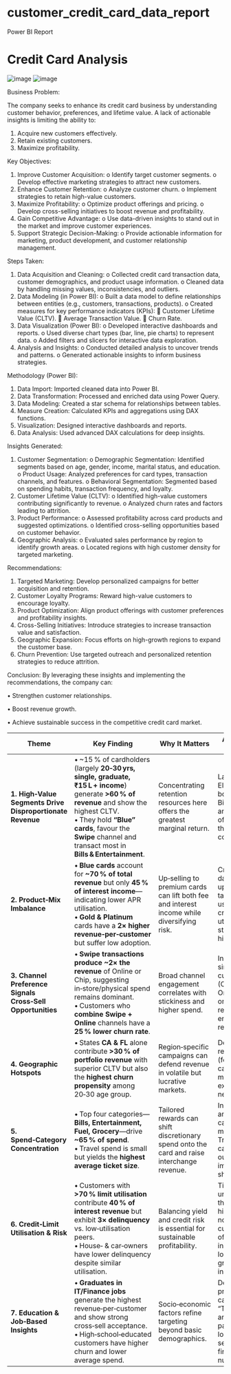 # customer_credit_card_data_report
Power BI Report

# Credit Card Analysis
![image](https://github.com/user-attachments/assets/c622671e-0327-4264-9449-b8c080a7c07c)
![image](https://github.com/user-attachments/assets/566c478d-00fb-49b7-9d6f-a83b75db7377)

Business Problem:

The company seeks to enhance its credit card business by understanding customer behavior, preferences, and lifetime value. A lack of actionable insights is limiting the ability to:
1.	Acquire new customers effectively.
2.	Retain existing customers.
3.	Maximize profitability.


Key Objectives:

1.	Improve Customer Acquisition: 
o	Identify target customer segments.
o	Develop effective marketing strategies to attract new customers.
2.	Enhance Customer Retention: 
o	Analyze customer churn.
o	Implement strategies to retain high-value customers.
3.	Maximize Profitability: 
o	Optimize product offerings and pricing.
o	Develop cross-selling initiatives to boost revenue and profitability.
4.	Gain Competitive Advantage: 
o	Use data-driven insights to stand out in the market and improve customer experiences.
5.	Support Strategic Decision-Making: 
o	Provide actionable information for marketing, product development, and customer relationship management.


Steps Taken:

1.	Data Acquisition and Cleaning:
o	Collected credit card transaction data, customer demographics, and product usage information.
o	Cleaned data by handling missing values, inconsistencies, and outliers.
2.	Data Modeling (in Power BI):
o	Built a data model to define relationships between entities (e.g., customers, transactions, products).
o	Created measures for key performance indicators (KPIs): 
	Customer Lifetime Value (CLTV).
	Average Transaction Value.
	Churn Rate.
3.	Data Visualization (Power BI):
o	Developed interactive dashboards and reports.
o	Used diverse chart types (bar, line, pie charts) to represent data.
o	Added filters and slicers for interactive data exploration.
4.	Analysis and Insights:
o	Conducted detailed analysis to uncover trends and patterns.
o	Generated actionable insights to inform business strategies.

Methodology (Power BI):

1.	Data Import: Imported cleaned data into Power BI.
2.	Data Transformation: Processed and enriched data using Power Query.
3.	Data Modeling: Created a star schema for relationships between tables.
4.	Measure Creation: Calculated KPIs and aggregations using DAX functions.
5.	Visualization: Designed interactive dashboards and reports.
6.	Data Analysis: Used advanced DAX calculations for deep insights.
   
Insights Generated:

1.	Customer Segmentation:
o	Demographic Segmentation: Identified segments based on age, gender, income, marital status, and education.
o	Product Usage: Analyzed preferences for card types, transaction channels, and features.
o	Behavioral Segmentation: Segmented based on spending habits, transaction frequency, and loyalty.
2.	Customer Lifetime Value (CLTV):
o	Identified high-value customers contributing significantly to revenue.
o	Analyzed churn rates and factors leading to attrition.
3.	Product Performance:
o	Assessed profitability across card products and suggested optimizations.
o	Identified cross-selling opportunities based on customer behavior.
4.	Geographic Analysis:
o	Evaluated sales performance by region to identify growth areas.
o	Located regions with high customer density for targeted marketing.




Recommendations:
1.	Targeted Marketing: Develop personalized campaigns for better acquisition and retention.
2.	Customer Loyalty Programs: Reward high-value customers to encourage loyalty.
3.	Product Optimization: Align product offerings with customer preferences and profitability insights.
4.	Cross-Selling Initiatives: Introduce strategies to increase transaction value and satisfaction.
5.	Geographic Expansion: Focus efforts on high-growth regions to expand the customer base.
6.	Churn Prevention: Use targeted outreach and personalized retention strategies to reduce attrition.


Conclusion:
By leveraging these insights and implementing the recommendations, the company can:

•	Strengthen customer relationships.

•	Boost revenue growth.

•	Achieve sustainable success in the competitive credit card market.

| Theme                                                      | Key Finding                                                                                                                                                                                                                                              | Why It Matters                                                                              | Actionable Next Step                                                                                                                                       |
| ---------------------------------------------------------- | -------------------------------------------------------------------------------------------------------------------------------------------------------------------------------------------------------------------------------------------------------- | ------------------------------------------------------------------------------------------- | ---------------------------------------------------------------------------------------------------------------------------------------------------------- |
| **1. High‑Value Segments Drive Disproportionate Revenue**  | • \~15 % of cardholders (largely **20‑30 yrs, single, graduate, ₹15 L + income**) generate **>60 % of revenue** and show the highest CLTV.<br>• They hold **“Blue” cards**, favour the **Swipe** channel and transact most in **Bills & Entertainment**. | Concentrating retention resources here offers the greatest marginal return.                 | Launch a “Blue Elite” tier with bonus rewards on Bills/Entertainment and personalised offers to lock‑in this cohort before competitors do.                 |
| **2. Product‑Mix Imbalance**                               | • **Blue cards** account for **\~70 % of total revenue** but only **45 % of interest income**—indicating lower APR utilisation.<br>• **Gold & Platinum** cards have a **2× higher revenue‑per‑customer** but suffer low adoption.                        | Up‑selling to premium cards can lift both fee and interest income while diversifying risk.  | Create a data‑driven upgrade campaign targeting Blue‑card users with high credit‑limit utilisation and strong payment history.                             |
| **3. Channel Preference Signals Cross‑Sell Opportunities** | • **Swipe transactions produce \~2× the revenue** of Online or Chip, suggesting in‑store/physical spend remains dominant.<br>• Customers who **combine Swipe + Online** channels have a **25 % lower churn rate**.                                       | Broad channel engagement correlates with stickiness and higher spend.                       | Incentivise single‑channel customers (Chip‑only or Online‑only) with omni‑channel rewards to deepen engagement and reduce lapse risk.                      |
| **4. Geographic Hotspots**                                 | • States **CA & FL** alone contribute **>30 % of portfolio revenue** with superior CLTV but also the **highest churn propensity** among 20‑30 age group.                                                                                                 | Region‑specific campaigns can defend revenue in volatile but lucrative markets.             | Deploy targeted retention offers (fee waivers, cashback on local merchants) and expand partner networks in CA/FL.                                          |
| **5. Spend‑Category Concentration**                        | • Top four categories—**Bills, Entertainment, Fuel, Grocery**—drive **\~65 % of spend**.<br>• Travel spend is small but yields the **highest average ticket size**.                                                                                      | Tailored rewards can shift discretionary spend onto the card and raise interchange revenue. | Introduce amplified cashback multipliers on Travel and Fuel to capture big‑ticket outlays and improve wallet share.                                        |
| **6. Credit‑Limit Utilisation & Risk**                     | • Customers with **>70 % limit utilisation** contribute **40 % of interest revenue** but exhibit **3× delinquency** vs. low‑utilisation peers.<br>• House‑ & car‑owners have lower delinquency despite similar utilisation.                              | Balancing yield and credit risk is essential for sustainable profitability.                 | Tighten underwriting thresholds for high‑utilisation, no‑asset customers and offer limit increases to low‑risk owners to grow interest income safely.      |
| **7. Education & Job‑Based Insights**                      | • **Graduates in IT/Finance jobs** generate the highest revenue‑per‑customer and show strong cross‑sell acceptance.<br>• High‑school‑educated customers have higher churn and lower average spend.                                                       | Socio‑economic factors refine targeting beyond basic demographics.                          | Deploy profession‑specific card variants (e.g., “Tech Pro” card) and craft retention paths for lower‑education segments (e.g., financial‑literacy nudges). |

